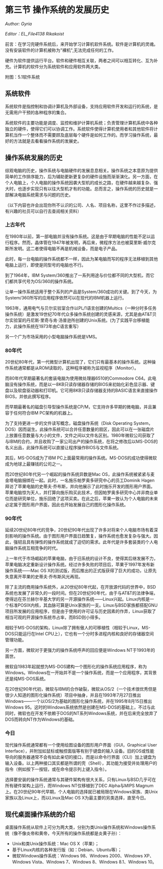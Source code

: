 # 第三节 操作系统的发展历史

*Author: Gyria*

*Editor：EL_File4138 Rikakoist*

前言：在学习完硬件系统后，来开始学习计算机软件系统。软件是计算机的灵魂。没有安装软件的计算机被称为"裸机",无法完成任何的工作。

硬件为软件提供运行平台。软件和硬件相互关联，两者之间可以相互转化、互为补充。计算机的软件分为系统软件和应用软件两大类。

附图：5.1软件系统

## 系统软件

系统软件是指控制和协调计算机及外部设备，支持应用软件开发和运行的系统，是无需用户干预的各种程序的集合。

系统软件的主要功能是调度、监控和维护计算机系统；负责管理计算机系统中各种独立的硬件，使得它们可以协调工作。系统软件使得计算机使用者和其他软件将计算机当作一个整体而不需要顾及底层每个硬件是如何工作的。而学习操作系统，最好的方法就是去看看操作系统的发展史。

## 操作系统发展的历史

综观电脑的历史，操作系统与电脑硬件的发展息息相关。操作系统之本意原为提供简单的工作排序能力，后为辅助更新更复杂的硬件设施而渐渐演化。另一方面，在个人电脑上，个人电脑的操作系统因袭大型机的成长之路，在硬件越来越复杂、强大时，也逐步实现只有以往大型机才有的功能。总而言之，操作系统的历史就是一部解决电脑系统需求与问题的历史。

（以下内容也许会出现你所不认识的公司、人名、项目名称，这里不作过多描述，有兴趣的社员可以自行去查阅相关资料）

### 上古年代

在1980年以前，第一部电脑并没有操作系统。这是由于早期电脑的性能不足以运行程序。然而，晶体管在1947年被发明，再后来，微程序方法也被莫里斯·威尔克斯所发明。这二者使得电脑不再是机械设备，而是电子产品。

此时，每一台电脑的操作系统都不一样，因此为某电脑而写的程序无法移植到其他电脑上运行，即使是同型号的电脑也不行。

到了1964年，IBM System/360推出了一系列用途与价位都不同的大型机，而它们都共享代号为OS/360的操作系统。

让单一操作系统适用于整个系列的产品是System/360成功的关键。到了今天，为System/360所写的应用程序依然可以在现代的IBM机器上运行。

1963年，通用电气与贝尔实验室合作以PL/1语言创建的Multics（一种分时多任务操作系统）是激发19世纪70年代众多操作系统创建的灵感来源，尤其是由AT&T贝尔实验室的丹尼斯·里奇与肯·汤普逊所创建的Unix系统。(为了实践平台移植能力，此操作系统在1973年由C语言重写）

另一个广为市场采用的小型电脑操作系统是VMS。


### 80年代

20世纪80年代，第一代微型计算机出现了，它们只有最基本的操作系统。这种操作系统通常都是从ROM读取的，这种程序被称为监视程序（Monitor）。

而80年代早期最著名的套装电脑为使用微处理器6510的Commodore C64。此电脑没有操作系统，而是以一8KB只读存储器存储的BIOS来初始化彩色显示器、键盘以及软盘驱动器和打印机。它可用8KB只读存储器支持的BASIC语言来直接操作BIOS，并依此撰写程序。

而早期最著名的磁盘引导型操作系统是CP/M，它支持许多早期的微电脑，并且兼容于任何符合IBM PC架构的机器上。

为了支持更进一步的文件读写概念，磁盘操作系统（Disk Operating System，DOS）因而诞生。此操作系统可以合并任意数量的扇区，因此可以在一张磁盘片上放置任意数量与大小的文件，文件之间以文件名区别。1980年微软公司获取了与IBM的合约，并且收购了一家公司出产的操作系统，在将之修改后以MS-DOS的名义出品，此操作系统可以直接让程序操作BIOS与文件系统。

其后，MS-DOS成为了IBM PC上面最常用的操作系统。MS-DOS的成功使得微软成为地球上最赚钱的公司之一。

而20世纪80年代另一个崛起的操作系统异数是Mac OS，此操作系统被紧紧与麦金塔电脑捆绑在一起。此时，一名施乐帕罗奥多研究中心的员工Dominik Hagen拜访了苹果电脑的史蒂夫·乔布斯，并向他展示了此时施乐开发的图形用户界面。苹果电脑惊为天人，并打算向施乐购买此技术，但因帕罗奥多研究中心并非商业单位而是研究单位，施乐回绝了这项买卖。在此之后，苹果一致认为个人电脑的未来必定属于图形用户界面，因此也开始发展自己的图形化操作系统。

### 90年代

延续20世纪80年代的竞争，20世纪90年代出现了许多对将来个人电脑市场有着深刻影响的操作系统。由于图形用户界面日趋繁复，操作系统也愈发复杂与强大。因此，强韧且具有弹性的操作系统就成了迫切的需求。此年代是许多套装类的个人电脑操作系统互相竞争的时代。

上一年代于市场崛起的苹果电脑，由于旧系统的设计不良，使得其后继发展不力，苹果电脑决定重新设计操作系统。经过许多失败的项目后，苹果于1997年发布新操作系统——Mac OS X的测试版，而后推出的正式版获得了巨大的成功，让原先失意离开苹果的史蒂夫·乔布斯风光再现。

除了主流的商用操作系统外，从20世纪80年代起，在开放源代码的世界中，BSD系统也发展了非常久的一段时间。但在20世纪90年代，由于与AT&T的法律争端，使得远在芬兰赫尔辛基大学的另一开源操作系统——Linux兴起。Linux内核是一个标准POSIX内核，其血脉可算是Unix家族的一支。Linux与BSD家族都搭配GNU项目所发展的应用程序，但是由于使用的许可证与历史因素的作弄，Linux获取了相当可观的开源操作系统市占率，而BSD则小得多。

相较于MS-DOS的架构，Linux除了拥有傲人的可移植性（相较于Linux，MS-DOS只能运行在Intel CPU上），它也有一个分时多进程内核和良好的存储器空间管理功能。

另一方面，微软对于更强力的操作系统呼声的回应便是Windows NT于1993年的面世。

微软自1983年起就想为MS-DOS建构一个图形化的操作系统应用程序，称为Windows。Windows在一开始并不是一个操作系统，而是一个应用程序，其背景还是纯MS-DOS系统。

在20世纪90年代初，微软与IBM的合作破裂，微软从OS/2（一个技术很优秀但是很少人知道的图形化操作系统）项目中抽身，并且在1993年7月27日推出Windows——一个以OS/2为基础的图形化操作系统，并在1995年8月15日推出Windows 95。这时的Windows系统依然是创建在MS-DOS的基础上，不过与此同时，微软也在开发不依赖于DOS的NT系列Windows系统，并在后来完全放弃了DOS而转向NT作为Windows的基础。

### 今日

现代操作系统通常都有一个使用绘图设备的图形用户界面（GUI，Graphical User Interface），并附加如鼠标或触控面版等有别于键盘的输入设备。旧的OS或性能导向的服务器通常不会有如此亲切的接口，而是以命令行界面（CLI）加上键盘为输入设备。以上两种接口其实都是所谓的壳（Shell），其功能为接受并处理用户的指令（例如按下一按钮，或在命令提示列上键入指令）。

选择要安装的操作系统通常与其硬件架构有很大关系，只有Linux与BSD几乎可在所有硬件架构上运行，而Windows NT仅移植到了DEC Alpha与MIPS Magnum上。在20世纪90年代早期，个人电脑的选择就已被局限在Windows家族、类Unix家族以及Linux上，而以Linux及Mac OS X为最主要的另类选择，直至今日。

## 现代桌面操作系统的介绍

桌面操作系统从软件上可分为两大类，分别为类Unix操作系统和Windows操作系统（像不像炎帝和黄帝，今天所有的操作系统都是炎黄子孙）：

- Unix和类Unix操作系统：Mac OS X（苹果）；
- 基于Linux内核的各种发行版（如：Debian、Ubuntu等）；
- 微软Windows操作系统：Windows 98、Windows 2000、Windows XP、Windows Vista、Windows 7、Windows 8、Windows 8.1、Windows 10。